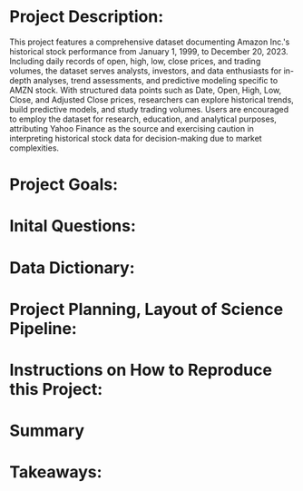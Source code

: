 # Project Description: 
This project features a comprehensive dataset documenting Amazon Inc.'s historical stock performance from January 1, 1999, to December 20, 2023. Including daily records of open, high, low, close prices, and trading volumes, the dataset serves analysts, investors, and data enthusiasts for in-depth analyses, trend assessments, and predictive modeling specific to AMZN stock. With structured data points such as Date, Open, High, Low, Close, and Adjusted Close prices, researchers can explore historical trends, build predictive models, and study trading volumes. Users are encouraged to employ the dataset for research, education, and analytical purposes, attributing Yahoo Finance as the source and exercising caution in interpreting historical stock data for decision-making due to market complexities.
# Project Goals:
# Inital Questions:
# Data Dictionary:
# Project Planning, Layout of Science Pipeline:
# Instructions on How to Reproduce this Project:
# Summary
# Takeaways:
